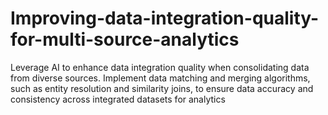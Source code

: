 # Improving-data-integration-quality-for-multi-source-analytics
Leverage AI to enhance data integration quality when consolidating data from diverse sources. Implement data matching and merging algorithms, such as entity resolution and similarity joins, to ensure data accuracy and consistency across integrated datasets for analytics
